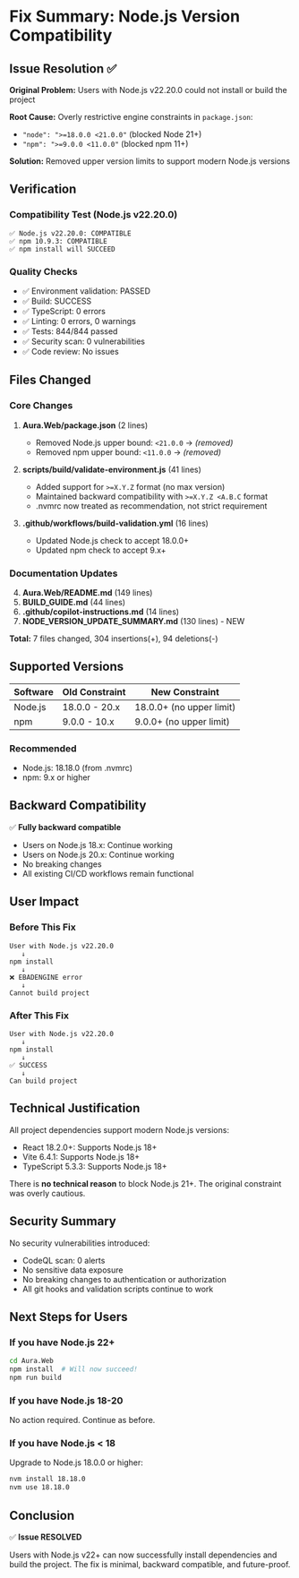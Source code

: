 # Fix Summary: Node.js Version Compatibility

## Issue Resolution ✅

**Original Problem:** Users with Node.js v22.20.0 could not install or build the project

**Root Cause:** Overly restrictive engine constraints in `package.json`:
- `"node": ">=18.0.0 <21.0.0"` (blocked Node 21+)
- `"npm": ">=9.0.0 <11.0.0"` (blocked npm 11+)

**Solution:** Removed upper version limits to support modern Node.js versions

## Verification

### Compatibility Test (Node.js v22.20.0)
```
✅ Node.js v22.20.0: COMPATIBLE
✅ npm 10.9.3: COMPATIBLE
✅ npm install will SUCCEED
```

### Quality Checks
- ✅ Environment validation: PASSED
- ✅ Build: SUCCESS
- ✅ TypeScript: 0 errors
- ✅ Linting: 0 errors, 0 warnings
- ✅ Tests: 844/844 passed
- ✅ Security scan: 0 vulnerabilities
- ✅ Code review: No issues

## Files Changed

### Core Changes
1. **Aura.Web/package.json** (2 lines)
   - Removed Node.js upper bound: `<21.0.0` → *(removed)*
   - Removed npm upper bound: `<11.0.0` → *(removed)*

2. **scripts/build/validate-environment.js** (41 lines)
   - Added support for `>=X.Y.Z` format (no max version)
   - Maintained backward compatibility with `>=X.Y.Z <A.B.C` format
   - .nvmrc now treated as recommendation, not strict requirement

3. **.github/workflows/build-validation.yml** (16 lines)
   - Updated Node.js check to accept 18.0.0+
   - Updated npm check to accept 9.x+

### Documentation Updates
4. **Aura.Web/README.md** (149 lines)
5. **BUILD_GUIDE.md** (44 lines)
6. **.github/copilot-instructions.md** (14 lines)
7. **NODE_VERSION_UPDATE_SUMMARY.md** (130 lines) - NEW

**Total:** 7 files changed, 304 insertions(+), 94 deletions(-)

## Supported Versions

| Software | Old Constraint | New Constraint |
|----------|----------------|----------------|
| Node.js  | 18.0.0 - 20.x  | 18.0.0+ (no upper limit) |
| npm      | 9.0.0 - 10.x   | 9.0.0+ (no upper limit) |

### Recommended
- Node.js: 18.18.0 (from .nvmrc)
- npm: 9.x or higher

## Backward Compatibility

✅ **Fully backward compatible**
- Users on Node.js 18.x: Continue working
- Users on Node.js 20.x: Continue working
- No breaking changes
- All existing CI/CD workflows remain functional

## User Impact

### Before This Fix
```
User with Node.js v22.20.0
   ↓
npm install
   ↓
❌ EBADENGINE error
   ↓
Cannot build project
```

### After This Fix
```
User with Node.js v22.20.0
   ↓
npm install
   ↓
✅ SUCCESS
   ↓
Can build project
```

## Technical Justification

All project dependencies support modern Node.js versions:
- React 18.2.0+: Supports Node.js 18+
- Vite 6.4.1: Supports Node.js 18+
- TypeScript 5.3.3: Supports Node.js 18+

There is **no technical reason** to block Node.js 21+. The original constraint was overly cautious.

## Security Summary

No security vulnerabilities introduced:
- CodeQL scan: 0 alerts
- No sensitive data exposure
- No breaking changes to authentication or authorization
- All git hooks and validation scripts continue to work

## Next Steps for Users

### If you have Node.js 22+
```bash
cd Aura.Web
npm install  # Will now succeed!
npm run build
```

### If you have Node.js 18-20
No action required. Continue as before.

### If you have Node.js < 18
Upgrade to Node.js 18.0.0 or higher:
```bash
nvm install 18.18.0
nvm use 18.18.0
```

## Conclusion

✅ **Issue RESOLVED**

Users with Node.js v22+ can now successfully install dependencies and build the project. The fix is minimal, backward compatible, and future-proof.
